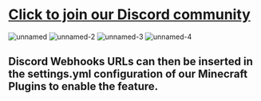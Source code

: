 # <a href="https://www.idealistic.ai/discord/vacan">Click to join our Discord community</a>
![unnamed](https://github.com/user-attachments/assets/bf7a1a2a-348c-477a-89a5-a87f97e7a5a1)
![unnamed-2](https://github.com/user-attachments/assets/1e734a35-f0f8-4d0d-b93c-471ab2d91070)
![unnamed-3](https://github.com/user-attachments/assets/4ecfdd34-c3a9-4744-af7a-7040be5d7461)
![unnamed-4](https://github.com/user-attachments/assets/a6ab0e7d-4759-4a87-ade6-c303fd44116a)
## Discord Webhooks URLs can then be inserted in the settings.yml configuration of our Minecraft Plugins to enable the feature.
